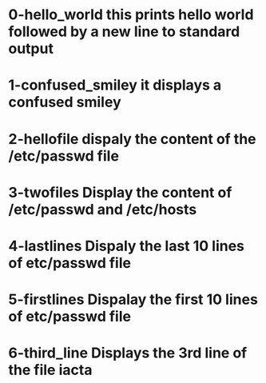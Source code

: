# 0-hello_world this prints hello world followed by a new line to standard output

# 1-confused_smiley it displays a confused smiley

# 2-hellofile dispaly the content of the /etc/passwd file

# 3-twofiles Display the content of /etc/passwd and /etc/hosts

# 4-lastlines Dispaly the last 10 lines of etc/passwd file

# 5-firstlines Dispalay the first 10 lines of etc/passwd file

# 6-third_line Displays the 3rd line of the file iacta


